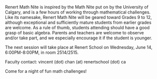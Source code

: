 Renert Math Nite is inspired by the Math Nite put on by the University of Calgary, and is a few hours of working through mathematical challenges. Like its namesake, Renert Math Nite will be geared toward Grades 9 to 12, although exceptional and sufficiently mature students from earlier grades are welcome. As a rule of thumb, students attending should have a good grasp of basic algebra. Parents and teachers are welcome to observe and/or take part, and we especially encourage it if the student is younger. 

<!--
This session will take place at Renert School on Wednesday, May 3, 6:00PM-8:00PM, in room 2514/2515. When you arrive at the school, enter through the Junior Building (small building) doors, then make your way upstairs before crossing the link to the Senior Building and continuing the rest of the way upstairs. Please register <a href="https://forms.gle/whvTsigCQ9SuaodSA">here</a> for logistical purposes.
-->

The next session will take place at Renert School on Wednesday, June 14, 6:00PM-8:00PM, in room 2514/2515.

Faculty contact: vincent (dot) chan (at) renertschool (dot) ca

Come for a night of fun math challenges!
